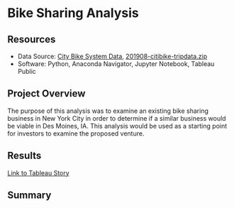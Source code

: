 # Bike Sharing Analysis

## Resources
- Data Source: [City Bike System Data](https://www.citibikenyc.com/system-data), [201908-citibike-tripdata.zip](https://s3.amazonaws.com/tripdata/201908-citibike-tripdata.csv.zip)
- Software: Python, Anaconda Navigator, Jupyter Notebook, Tableau Public


## Project Overview
The purpose of this analysis was to examine an existing bike sharing business in New York City in order to determine if a similar business would be viable in Des Moines, IA. This analysis would be used as a starting point for investors to examine the proposed venture.
## Results
[Link to Tableau Story](https://public.tableau.com/app/profile/gabriel.neas/viz/NYCCitiBikeChallengeAnalysis/NYCCitibikeAnalysis)

## Summary

